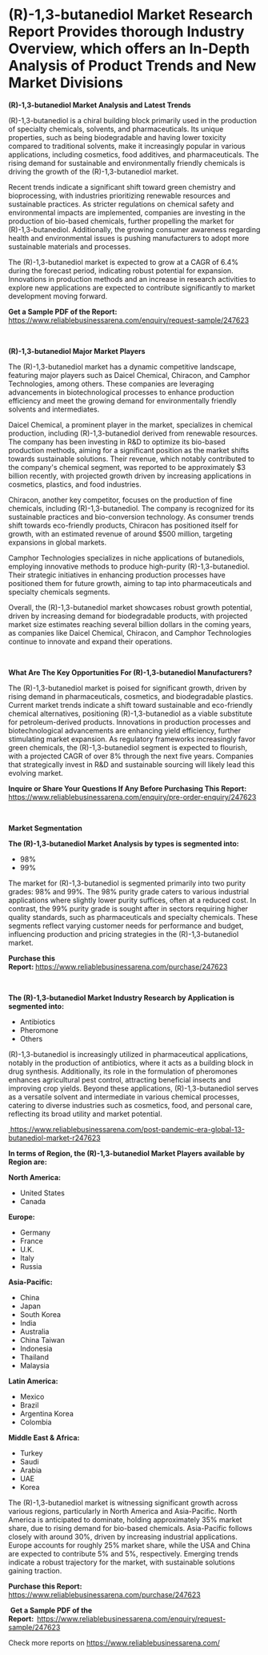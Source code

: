<p><h1>(R)-1,3-butanediol Market Research Report Provides thorough Industry Overview, which offers an In-Depth Analysis of Product Trends and New Market Divisions</h1></p><p><strong>(R)-1,3-butanediol Market Analysis and Latest Trends</strong></p>
<p><p>(R)-1,3-butanediol is a chiral building block primarily used in the production of specialty chemicals, solvents, and pharmaceuticals. Its unique properties, such as being biodegradable and having lower toxicity compared to traditional solvents, make it increasingly popular in various applications, including cosmetics, food additives, and pharmaceuticals. The rising demand for sustainable and environmentally friendly chemicals is driving the growth of the (R)-1,3-butanediol market.</p><p>Recent trends indicate a significant shift toward green chemistry and bioprocessing, with industries prioritizing renewable resources and sustainable practices. As stricter regulations on chemical safety and environmental impacts are implemented, companies are investing in the production of bio-based chemicals, further propelling the market for (R)-1,3-butanediol. Additionally, the growing consumer awareness regarding health and environmental issues is pushing manufacturers to adopt more sustainable materials and processes.</p><p>The (R)-1,3-butanediol market is expected to grow at a CAGR of 6.4% during the forecast period, indicating robust potential for expansion. Innovations in production methods and an increase in research activities to explore new applications are expected to contribute significantly to market development moving forward.</p></p>
<p><strong>Get a Sample PDF of the Report:&nbsp;</strong> <a href="https://www.reliablebusinessarena.com/enquiry/request-sample/247623?utm_campaign=2531&utm_medium=2&utm_source=Github&utm_content=ia&utm_term=30032025&utm_id=r-13-butanediol">https://www.reliablebusinessarena.com/enquiry/request-sample/247623</a></p>
<p>&nbsp;</p>
<p><strong>(R)-1,3-butanediol Major Market Players</strong></p>
<p><p>The (R)-1,3-butanediol market has a dynamic competitive landscape, featuring major players such as Daicel Chemical, Chiracon, and Camphor Technologies, among others. These companies are leveraging advancements in biotechnological processes to enhance production efficiency and meet the growing demand for environmentally friendly solvents and intermediates.</p><p>Daicel Chemical, a prominent player in the market, specializes in chemical production, including (R)-1,3-butanediol derived from renewable resources. The company has been investing in R&D to optimize its bio-based production methods, aiming for a significant position as the market shifts towards sustainable solutions. Their revenue, which notably contributed to the company's chemical segment, was reported to be approximately $3 billion recently, with projected growth driven by increasing applications in cosmetics, plastics, and food industries.</p><p>Chiracon, another key competitor, focuses on the production of fine chemicals, including (R)-1,3-butanediol. The company is recognized for its sustainable practices and bio-conversion technology. As consumer trends shift towards eco-friendly products, Chiracon has positioned itself for growth, with an estimated revenue of around $500 million, targeting expansions in global markets.</p><p>Camphor Technologies specializes in niche applications of butanediols, employing innovative methods to produce high-purity (R)-1,3-butanediol. Their strategic initiatives in enhancing production processes have positioned them for future growth, aiming to tap into pharmaceuticals and specialty chemicals segments.</p><p>Overall, the (R)-1,3-butanediol market showcases robust growth potential, driven by increasing demand for biodegradable products, with projected market size estimates reaching several billion dollars in the coming years, as companies like Daicel Chemical, Chiracon, and Camphor Technologies continue to innovate and expand their operations.</p></p>
<p>&nbsp;</p>
<p><strong>What Are The Key Opportunities For (R)-1,3-butanediol Manufacturers?</strong></p>
<p><p>The (R)-1,3-butanediol market is poised for significant growth, driven by rising demand in pharmaceuticals, cosmetics, and biodegradable plastics. Current market trends indicate a shift toward sustainable and eco-friendly chemical alternatives, positioning (R)-1,3-butanediol as a viable substitute for petroleum-derived products. Innovations in production processes and biotechnological advancements are enhancing yield efficiency, further stimulating market expansion. As regulatory frameworks increasingly favor green chemicals, the (R)-1,3-butanediol segment is expected to flourish, with a projected CAGR of over 8% through the next five years. Companies that strategically invest in R&D and sustainable sourcing will likely lead this evolving market.</p></p>
<p><strong>Inquire or Share Your Questions If Any Before Purchasing This Report:</strong> <a href="https://www.reliablebusinessarena.com/enquiry/pre-order-enquiry/247623?utm_campaign=2531&utm_medium=2&utm_source=Github&utm_content=ia&utm_term=30032025&utm_id=r-13-butanediol">https://www.reliablebusinessarena.com/enquiry/pre-order-enquiry/247623</a></p>
<p>&nbsp;</p>
<p><strong>Market Segmentation</strong></p>
<p><strong>The (R)-1,3-butanediol Market Analysis by types is segmented into:</strong></p>
<p><ul><li>98%</li><li>99%</li></ul></p>
<p><p>The market for (R)-1,3-butanediol is segmented primarily into two purity grades: 98% and 99%. The 98% purity grade caters to various industrial applications where slightly lower purity suffices, often at a reduced cost. In contrast, the 99% purity grade is sought after in sectors requiring higher quality standards, such as pharmaceuticals and specialty chemicals. These segments reflect varying customer needs for performance and budget, influencing production and pricing strategies in the (R)-1,3-butanediol market.</p></p>
<p><strong>Purchase this Report:&nbsp;</strong><a href="https://www.reliablebusinessarena.com/purchase/247623?utm_campaign=2531&utm_medium=2&utm_source=Github&utm_content=ia&utm_term=30032025&utm_id=r-13-butanediol">https://www.reliablebusinessarena.com/purchase/247623</a></p>
<p>&nbsp;</p>
<p><strong>The (R)-1,3-butanediol Market Industry Research by Application is segmented into:</strong></p>
<p><ul><li>Antibiotics</li><li>Pheromone</li><li>Others</li></ul></p>
<p><p>(R)-1,3-butanediol is increasingly utilized in pharmaceutical applications, notably in the production of antibiotics, where it acts as a building block in drug synthesis. Additionally, its role in the formulation of pheromones enhances agricultural pest control, attracting beneficial insects and improving crop yields. Beyond these applications, (R)-1,3-butanediol serves as a versatile solvent and intermediate in various chemical processes, catering to diverse industries such as cosmetics, food, and personal care, reflecting its broad utility and market potential.</p></p>
<p><a href="https://www.reliablebusinessarena.com/post-pandemic-era-global-13-butanediol-market-r247623?utm_campaign=2531&utm_medium=2&utm_source=Github&utm_content=ia&utm_term=30032025&utm_id=r-13-butanediol">&nbsp;https://www.reliablebusinessarena.com/post-pandemic-era-global-13-butanediol-market-r247623</a></p>
<p><strong>In terms of Region, the (R)-1,3-butanediol Market Players available by Region are:</strong></p>
<p>
    <p> <strong> North America: </strong>
        <ul>
            <li>United States</li>
            <li>Canada</li>
        </ul>
        </p> 
    <p> <strong> Europe: </strong>
        <ul>
            <li>Germany</li>
            <li>France</li>
            <li>U.K.</li>
            <li>Italy</li>
            <li>Russia</li>
        </ul>
        </p> 
    <p> <strong> Asia-Pacific: </strong>
        <ul>
            <li>China</li>
            <li>Japan</li>
            <li>South Korea</li>
            <li>India</li>
            <li>Australia</li>
            <li>China Taiwan</li>
            <li>Indonesia</li>
            <li>Thailand</li>
            <li>Malaysia</li>
        </ul>
        </p> 
    <p> <strong> Latin America: </strong>
        <ul>
            <li>Mexico</li>
            <li>Brazil</li>
            <li>Argentina Korea</li>
            <li>Colombia</li>
        </ul>
        </p> 
    <p> <strong> Middle East & Africa: </strong>
        <ul>
            <li>Turkey</li>
            <li>Saudi</li>
            <li>Arabia</li>
            <li>UAE</li>
            <li>Korea</li>
        </ul>
    </p>
    </p>
<p><p>The (R)-1,3-butanediol market is witnessing significant growth across various regions, particularly in North America and Asia-Pacific. North America is anticipated to dominate, holding approximately 35% market share, due to rising demand for bio-based chemicals. Asia-Pacific follows closely with around 30%, driven by increasing industrial applications. Europe accounts for roughly 25% market share, while the USA and China are expected to contribute 5% and 5%, respectively. Emerging trends indicate a robust trajectory for the market, with sustainable solutions gaining traction.</p></p>
<p><strong>Purchase this Report: </strong><a href="https://www.reliablebusinessarena.com/purchase/247623?utm_campaign=2531&utm_medium=2&utm_source=Github&utm_content=ia&utm_term=30032025&utm_id=r-13-butanediol">https://www.reliablebusinessarena.com/purchase/247623</a></p>
<p>&nbsp;<strong>Get a Sample PDF of the Report:&nbsp;&nbsp;</strong><a href="https://www.reliablebusinessarena.com/enquiry/request-sample/247623?utm_campaign=2531&utm_medium=2&utm_source=Github&utm_content=ia&utm_term=30032025&utm_id=r-13-butanediol">https://www.reliablebusinessarena.com/enquiry/request-sample/247623</a></p>
<p><strong></strong></p>
<p>Check more reports on <a href="https://www.reliablebusinessarena.com/?utm_campaign=2531&utm_medium=2&utm_source=Github&utm_content=ia&utm_term=30032025&utm_id=r-13-butanediol">https://www.reliablebusinessarena.com/</a></p>